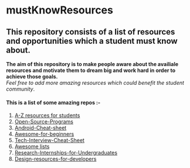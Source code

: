 # mustKnowResources
## This repository consists of a list of resources and opportunities which a student must know about.<br/>
__The aim of this repository is to make people aware about the availiale resources and motivate them to dream big and work hard in order to achieve those goals.__<br/>
_Feel free to add more amazing resources which could benefit the student community_.

#### This is a list of some amazing repos :-
1. [A-Z resources for students](https://github.com/dipakkr/A-to-Z-Resources-for-Students)
2. [Open-Source-Programs](https://github.com/tapaswenipathak/Open-Source-Programs)
3. [Android-Cheat-sheet](https://github.com/anitaa1990/Android-Cheat-sheet)
4. [Awesome-for-beginners](https://github.com/MunGell/awesome-for-beginners)
5. [Tech-Interview-Cheat-Sheet](https://github.com/TSiege/Tech-Interview-Cheat-Sheet)
6. [Awesome lists](https://github.com/sindresorhus/awesome)
7. [Research-Internships-for-Undergraduates](https://github.com/himahuja/Research-Internships-for-Undergraduates)
8. [Design-resources-for-developers](https://github.com/bradtraversy/design-resources-for-developers)

